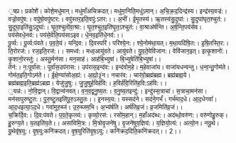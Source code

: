 

  
॒षप्र। प्रकोशे॑। कोशे॒मधु॑मान्। मधु॑माँअचिक्रदत्। मधु॑मा॒निति॒मधु॑ऽमान्। अ॒चि॒क्र॒द॒दिन्द्र॑स्य। इन्द्र॑स्य॒वज्र॑:। वज्रो॒वपु॑ष:। वपु॑षो॒वपु॑ष्टर:। वपु॑स्तर॒इति॒वपु॑:ऽतर:।। अ॒भीं। ई॒मृ॒तस्य॑। ऋ॒तस्य॑सु॒दुघा॑:। सु॒दुघा॑घृत॒श्चुत॑:। सु॒दुघा॒इति॑सु॒ऽदुघा॑:। घृ॒त॒श्चुतो॑वा॒श्रा:। घृ॒त॒श्चुत॒इति॑घृ॒त॒ऽश्चुत॑:। वा॒श्राअ॑र्षन्ति। अ॒र्ष॒न्ति॒पय॑सेव। पय॑सेवधे॒नव॑:। पय॑से॒वेति॒पय॑साऽइव। धे॒नव॒इति॑धे॒नव॑:।।  
पू॒र्व्य:। पू॒र्व्य:प॑वते। प॒व॒ते॒यं। यन्दि॒व:। दि॒वस्परि॑। परि॑श्ये॒न:। श्ये॒नोम॑था॒यत्। म॒था॒यदि॑षि॒त:। इ॒षि॒तस्ति॒र:। ति॒रोरज॑:। रज॒इति॒रज॑:।। समध्व॑:। मध्व॒आयु॑वते। आयु॑वते। यु॒व॒ते॒वेवि॑जान:। वेवि॑जान॒इत्। इत्कृ॒शानो॑:। कृ॒शानो॒रस्तु॑:। अस्तु॒र्मन॑सा। मन॒साह॑। आह॑बि॒भ्युषा॑। बि॒भ्युषेति॑बि॒भ्युषा॑।।  
तेन॑:। न॒:पूर्वा॑स:। पूर्वा॑स॒उप॑रास:। उप॑रास॒इन्द॑व:। इन्द॑वोम॒हे। म॒हेवाजा॑य। वाजा॑यधन्वन्तु। ध॒न्व॒न्तु॒गोम॑ते। गोम॑त॒इति॒गोऽम॑ते।। ई॒क्षे॒ण्या॑सोअ॒ह्य॑:। अ॒ह्यो॒३॒॑न। नचार॑व:। चार॑वो॒ब्रह्म॑ब्रह्म। ब्रह्म॑ब्रह्म॒ये। ब्रह्म॑ब्रह्म॒इति॒ब्रह्म॑ऽब्रह्म। येजु॑जु॒षु:। जु॒जु॒षुर्ह॒विर्ह॑वि:। ह॒विर्ह॑वि॒रिति॑ह॒वि:ऽह॑वि:।।  
॒यन्न॑:। नो॒वि॒द्वान्। वि॒द्वान्व॑नवत्। व॒न॒व॒द्व॒नु॒ष्य॒त:। व॒नु॒ष्य॒तइन्दु॑:। इन्दु॑स्स॒त्राचा॑। स॒त्राचा॒मन॑सा। मन॑सापुरुष्टु॒त:। पु॒रु॒ष्टु॒तइति॑पु॒रु॒ऽस्तु॒तः।। इ॒नस्य॒य:। यस्सद॑ने। सद॑ने॒गर्भं॑। गर्भ॑माद॒धे। आ॒द॒धेगवां॑। आ॒द॒धइत्या॒ऽद॒धे। गवा॑मुरु॒ब्जं। उ॒रु॒ब्जम॒भि। अ॒भ्य॑र्षति। अर्ष॑तिव्र॒जं। व्र॒जमिति॑व्र॒जं।।  
च॒क्रिर्दि॒व:। दि॒व:प॑वते। प॒व॒ते॒कृत्व्य॑:। कृव्यो॒रस॑:। रसो॑म॒हान्। म॒हाँअद॑ब्ध:। अद॑ब्धो॒वरु॑ण:। वरु॑णोहु॒रुक्। हु॒रुग्य॒ते। य॒तइति॑य॒ते।। असा॑विमि॒त्र:। मि॒त्रोवृ॒जने॑षु। वृ॒जने॑षुय॒ज्ञिय॑:। य॒ज्ञियो॒त्य॑:। अत्यो॒न। नयू॒थे। यू॒थेवृ॑ष॒यु:। वृ॒ष॒यु:कनि॑क्रदत्। वृ॒ष॒युरिति॑वृ॒ष॒ऽयु:। कनि॑क्रद॒दिति॒कनि॑क्रदत्।। 2।।  

